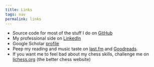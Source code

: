 ```yaml
---
title: Links
tags: nav
permalink: links
---
```


- Source code for most of the stuff I do on [GitHub](https://github.com/geeanlooca)
- My professional side on [LinkedIn](https://www.linkedin.com/in/gianluca-marcon)
- Google Scholar [profile](https://scholar.google.it/citations?hl=it&pli=1&user=SlXFdE4AAAAJ)
- Peep my reading and music taste on [last.fm](https://www.last.fm/user/FireIsTheLeader) and [Goodreads](https://www.goodreads.com/user/show/95769248-gianluca).
- If you want me to feel bad about my chess skills, challenge me on [lichess.org](https://lichess.org/@/fourthchamber) (the better chess website)
